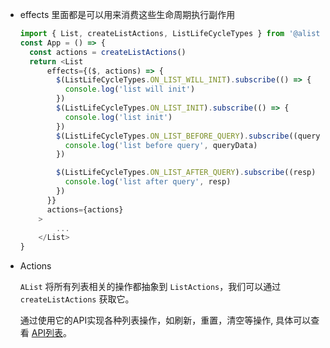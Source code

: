 - effects 里面都是可以用来消费这些生命周期执行副作用

  ```js
  import { List, createListActions, ListLifeCycleTypes } from '@alist/antd'
  const App = () => {
    const actions = createListActions()
    return <List
        effects={($, actions) => {
          $(ListLifeCycleTypes.ON_LIST_WILL_INIT).subscribe(() => {
            console.log('list will init')
          })
          $(ListLifeCycleTypes.ON_LIST_INIT).subscribe(() => {
            console.log('list init')
          })
          $(ListLifeCycleTypes.ON_LIST_BEFORE_QUERY).subscribe((queryData) => {
            console.log('list before query', queryData)
          })
  
          $(ListLifeCycleTypes.ON_LIST_AFTER_QUERY).subscribe((resp) => {
            console.log('list after query', resp)
          })
        }}
        actions={actions}
      >
          ...
      </List>
  }
  ```

- Actions 

  `AList` 将所有列表相关的操作都抽象到 `ListActions`，我们可以通过 `createListActions` 获取它。

  通过使用它的API实现各种列表操作，如刷新，重置，清空等操作, 具体可以查看 [API列表](https://alist.wiki/iframe.html?path=/home/runner/work/alist/alist/docs/interface/actions.md#API列表)。

